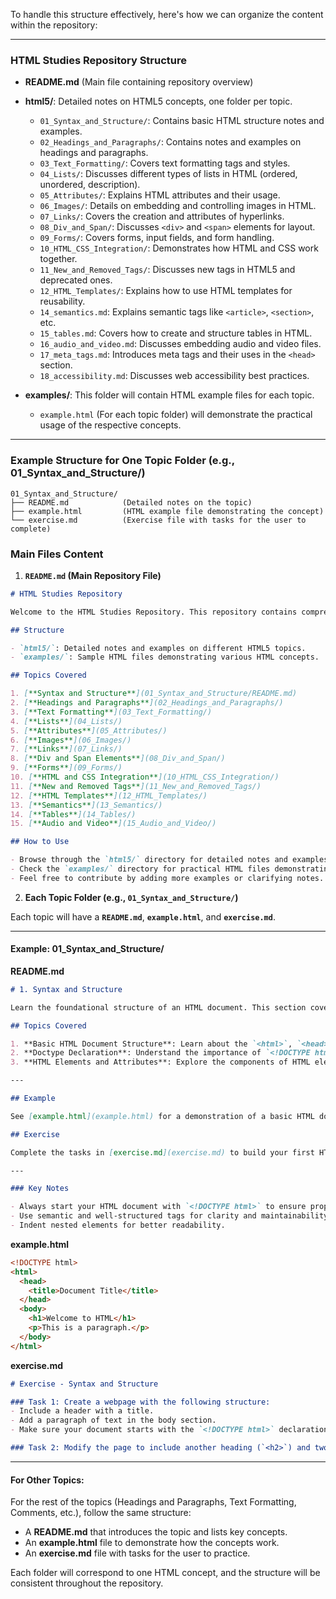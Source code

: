 To handle this structure effectively, here's how we can organize the content within the repository:

---

### **HTML Studies Repository Structure**

- **README.md** (Main file containing repository overview)
- **html5/**: Detailed notes on HTML5 concepts, one folder per topic.
  - `01_Syntax_and_Structure/`: Contains basic HTML structure notes and examples.
  - `02_Headings_and_Paragraphs/`: Contains notes and examples on headings and paragraphs.
  - `03_Text_Formatting/`: Covers text formatting tags and styles.
  - `04_Lists/`: Discusses different types of lists in HTML (ordered, unordered, description).
  - `05_Attributes/`: Explains HTML attributes and their usage.
  - `06_Images/`: Details on embedding and controlling images in HTML.
  - `07_Links/`: Covers the creation and attributes of hyperlinks.
  - `08_Div_and_Span/`: Discusses `<div>` and `<span>` elements for layout.
  - `09_Forms/`: Covers forms, input fields, and form handling.
  - `10_HTML_CSS_Integration/`: Demonstrates how HTML and CSS work together.
  - `11_New_and_Removed_Tags/`: Discusses new tags in HTML5 and deprecated ones.
  - `12_HTML_Templates/`: Explains how to use HTML templates for reusability.
  - `14_semantics.md`: Explains semantic tags like `<article>`, `<section>`, etc.
  - `15_tables.md`: Covers how to create and structure tables in HTML.
  - `16_audio_and_video.md`: Discusses embedding audio and video files.
  - `17_meta_tags.md`: Introduces meta tags and their uses in the `<head>` section.
  - `18_accessibility.md`: Discusses web accessibility best practices.

- **examples/**: This folder will contain HTML example files for each topic.
  - `example.html` (For each topic folder) will demonstrate the practical usage of the respective concepts.

---

### **Example Structure for One Topic Folder (e.g., 01_Syntax_and_Structure/)**

```
01_Syntax_and_Structure/
├── README.md            (Detailed notes on the topic)
├── example.html         (HTML example file demonstrating the concept)
└── exercise.md          (Exercise file with tasks for the user to complete)
```

### **Main Files Content**

1. **`README.md` (Main Repository File)**

```markdown
# HTML Studies Repository

Welcome to the HTML Studies Repository. This repository contains comprehensive notes and examples for various HTML topics.

## Structure

- `html5/`: Detailed notes and examples on different HTML5 topics.
- `examples/`: Sample HTML files demonstrating various HTML concepts.

## Topics Covered

1. [**Syntax and Structure**](01_Syntax_and_Structure/README.md)
2. [**Headings and Paragraphs**](02_Headings_and_Paragraphs/)
3. [**Text Formatting**](03_Text_Formatting/)
4. [**Lists**](04_Lists/)
5. [**Attributes**](05_Attributes/)
6. [**Images**](06_Images/)
7. [**Links**](07_Links/)
8. [**Div and Span Elements**](08_Div_and_Span/)
9. [**Forms**](09_Forms/)
10. [**HTML and CSS Integration**](10_HTML_CSS_Integration/)
11. [**New and Removed Tags**](11_New_and_Removed_Tags/)
12. [**HTML Templates**](12_HTML_Templates/)
13. [**Semantics**](13_Semantics/)
14. [**Tables**](14_Tables/)
15. [**Audio and Video**](15_Audio_and_Video/)

## How to Use

- Browse through the `html5/` directory for detailed notes and examples.
- Check the `examples/` directory for practical HTML files demonstrating the concepts.
- Feel free to contribute by adding more examples or clarifying notes.
```

2. **Each Topic Folder (e.g., `01_Syntax_and_Structure/`)**

Each topic will have a **`README.md`**, **`example.html`**, and **`exercise.md`**.

---

#### **Example: 01_Syntax_and_Structure/**

**README.md**

```markdown
# 1. Syntax and Structure

Learn the foundational structure of an HTML document. This section covers the basic elements, their purpose, and how to structure a simple webpage.

## Topics Covered

1. **Basic HTML Document Structure**: Learn about the `<html>`, `<head>`, and `<body>` tags.
2. **Doctype Declaration**: Understand the importance of `<!DOCTYPE html>` in defining the HTML version.
3. **HTML Elements and Attributes**: Explore the components of HTML elements, including opening tags, closing tags, self-closing tags, and attributes.

---

## Example

See [example.html](example.html) for a demonstration of a basic HTML document structure.

## Exercise

Complete the tasks in [exercise.md](exercise.md) to build your first HTML webpage.

---

### Key Notes

- Always start your HTML document with `<!DOCTYPE html>` to ensure proper rendering.
- Use semantic and well-structured tags for clarity and maintainability.
- Indent nested elements for better readability.
```

**example.html**

```html
<!DOCTYPE html>
<html>
  <head>
    <title>Document Title</title>
  </head>
  <body>
    <h1>Welcome to HTML</h1>
    <p>This is a paragraph.</p>
  </body>
</html>
```

**exercise.md**

```markdown
# Exercise - Syntax and Structure

### Task 1: Create a webpage with the following structure:
- Include a header with a title.
- Add a paragraph of text in the body section.
- Make sure your document starts with the `<!DOCTYPE html>` declaration.

### Task 2: Modify the page to include another heading (`<h2>`) and two more paragraphs.
```

---

#### **For Other Topics:**

For the rest of the topics (Headings and Paragraphs, Text Formatting, Comments, etc.), follow the same structure:
- A **README.md** that introduces the topic and lists key concepts.
- An **example.html** file to demonstrate how the concepts work.
- An **exercise.md** file with tasks for the user to practice.

Each folder will correspond to one HTML concept, and the structure will be consistent throughout the repository.
